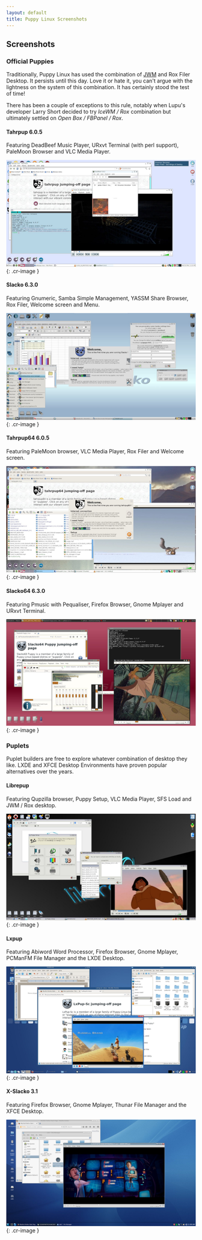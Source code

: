 ```yaml
---
layout: default
title: Puppy Linux Screenshots
---
```

## Screenshots

### Official Puppies

Traditionally, Puppy Linux has used the combination of 
[JWM](http://joewing.net/projects/jwm/) and Rox Filer Desktop. It persists
until this day. Love it or hate it, you can't argue with the lightness on the 
system of this combination. It has certainly stood the test of time!

There has been a couple of exceptions to this rule, notably when Lupu's
developer Larry Short decided to try _IceWM / Rox_ combination but ultimately
settled on _Open Box / FBPanel / Rox_.

#### Tahrpup 6.0.5

Featuring DeadBeef Music Player, URxvt Terminal (with perl support), PaleMoon
Browser and VLC Media Player.

![Screenshot of Tahrpup 6.0.5](screenshots/tahr.jpg){: .cr-image }


#### Slacko 6.3.0

Featuring Gnumeric, Samba Simple Management, YASSM Share Browser, Rox Filer, 
Welcome screen and Menu.

![Screenshot of Slacko 6.3.0](screenshots/slacko.jpg){: .cr-image }


#### Tahrpup64 6.0.5

Featuring PaleMoon browser, VLC Media Player, Rox Filer and Welcome screen.

![Screenshot of Tahrpup64 6.0.5](screenshots/tahr64.jpg){: .cr-image }


#### Slacko64 6.3.0

Featuring Pmusic with Pequaliser, Firefox Browser, Gnome Mplayer and URxvt
Terminal.

![Screenshot of Slacko64 6.3.0](screenshots/slacko64.jpg){: .cr-image }


### Puplets

Puplet builders are free to explore whatever combination of desktop they like.
LXDE and XFCE Desktop Environments have proven popular alternatives over the 
years.

#### Librepup

Featuring Qupzilla browser, Puppy Setup, VLC Media Player, SFS Load
and JWM / Rox desktop.

![Screenshot of Librepup](screenshots/librepup.jpg){: .cr-image }

#### Lxpup

Featuring Abiword Word Processor, Firefox Browser, Gnome Mplayer, PCManFM
File Manager and the LXDE Desktop.

![Screenshot of Lx](screenshots/lxpup.jpg){: .cr-image }


#### X-Slacko 3.1

Featuring Firefox Browser, Gnome Mplayer, Thunar File Manager and the
XFCE Desktop.

![Screenshot of X-Slacko 3.1](screenshots/xslacko.jpg){: .cr-image }


